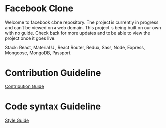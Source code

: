 # Facebook Clone

Welcome to facebook clone repository. The project is currently in progress and can’t be viewed on a web domain. This project is being built on our own with no guide. Check back for more updates and to be able to view the project once it goes live.

Stack: React, Material UI, React Router, Redux, Sass, Node, Express, Mongoose, MongoDB, Passport. 

# Contribution Guideline

[Contribution Guide](https://github.com/transformerjnm/facebook-clone/blob/master/contribution-guide.md)


# Code syntax Guideline

[Style Guide](https://github.com/transformerjnm/facebook-clone/blob/master/style-guide.md)
